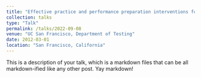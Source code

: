 ```yaml
---
title: "Effective practice and performance preparation interventions for tertiary music students: A systematic review"
collection: talks
type: "Talk"
permalink: /talks/2022-09-08
venue: "UC San Francisco, Department of Testing"
date: 2012-03-01
location: "San Francisco, California"
---
```


This is a description of your talk, which is a markdown files that can be all markdown-ified like any other post. Yay markdown!
